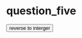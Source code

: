 # question_five
<!DOCTYPE html>
<html lang="en">
<head>
  <meta charset="UTF-8">
  <meta name="viewport" content="width=device-width, initial-scale=1.0">
  <title>Document</title>
  <script language="javascript">
          /*Question 5: Reverse Integer
      Write a program that takes an integer as input and returns an integer with reversed digit 
      ordering.
      Examples:
      For input 500, the program should return 5.
      For input -56, the program should return -65.
      For input -90, the program should return -9.
      For input 91, the program should return 19.
      */

      
    function num(){
      var number=prompt('Enter a number');
    const i = parseInt
    (Math.abs(number).toString().split('')
    .reverse().join(''));
    document.write(i);
    return number < 0 ? -i : i;

    
    }
    
  </script>
</head>
<body>
  <button onclick="num()">reverse to interger</button>
</body>
</html>
